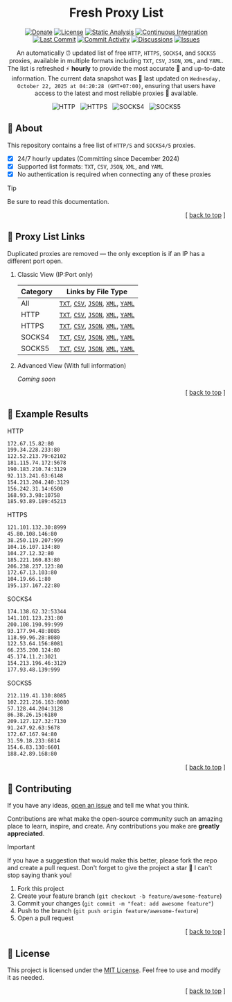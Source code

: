 [donate::shield]: https://img.shields.io/badge/Donate-PayPal-0070BA?logo=paypal
[donate::url]: https://paypal.me/membasuh
[contributors::shield]: https://img.shields.io/github/contributors/fyvri/fresh-proxy-list?style=flat
[contributors::url]: https://github.com/fyvri/fresh-proxy-list/graphs/contributors
[license::shield]: https://img.shields.io/badge/License-MIT-4b9081?style=flat
[license::url]: https://github.com/fyvri/fresh-proxy-list/blob/HEAD/LICENSE.md
[watchers::shield]: https://img.shields.io/github/watchers/fyvri/fresh-proxy-list?style=flat&logo=github&label=Watchers
[watchers::url]: https://github.com/fyvri/fresh-proxy-list/watchers
[stars::shield]: https://img.shields.io/github/stars/fyvri/fresh-proxy-list?style=flat&logo=github&label=Stars
[stars::url]: https://github.com/fyvri/fresh-proxy-list/stargazers
[forks::shield]: https://img.shields.io/github/forks/fyvri/fresh-proxy-list?style=flat&logo=github&label=Forks
[forks::url]: https://github.com/fyvri/fresh-proxy-list/network/members
[continuous-integration::shield]: https://github.com/fyvri/fresh-proxy-list/actions/workflows/continuous-integration.yml/badge.svg
[continuous-integration::url]: https://github.com/fyvri/fresh-proxy-list/actions/workflows/continuous-integration.yml
[static-analysis::shield]: https://github.com/fyvri/fresh-proxy-list/actions/workflows/static-analysis.yml/badge.svg
[static-analysis::url]: https://github.com/fyvri/fresh-proxy-list/actions/workflows/static-analysis.yml
[last-commit::shield]: https://img.shields.io/github/last-commit/fyvri/fresh-proxy-list?style=flat&logo=github&label=last+update
[last-commit::url]: https://github.com/fyvri/fresh-proxy-list/activity?ref=archive&activity_type=branch_creation
[commit-activity::shield]: https://img.shields.io/github/commit-activity/w/fyvri/fresh-proxy-list?style=flat&logo=github
[commit-activity::url]: https://github.com/fyvri/fresh-proxy-list/commits/main
[discussions::shield]: https://img.shields.io/github/discussions/fyvri/fresh-proxy-list?style=flat&logo=github
[discussions::url]: https://github.com/fyvri/fresh-proxy-list/discussions
[issues::shield]: https://img.shields.io/github/issues/fyvri/fresh-proxy-list?style=flat&logo=github
[issues::url]: https://github.com/fyvri/fresh-proxy-list/issues

<div id="readme-top" align="center">

<h1>Fresh Proxy List</h1>

[![Donate][donate::shield]][donate::url]
[![License][license::shield]][license::url]
[![Static Analysis][static-analysis::shield]][static-analysis::url]
[![Continuous Integration][continuous-integration::shield]][continuous-integration::url]
</br>
[![Last Commit][last-commit::shield]][last-commit::url]
[![Commit Activity][commit-activity::shield]][commit-activity::url]
[![Discussions][discussions::shield]][discussions::url]
[![Issues][issues::shield]][issues::url]

An automatically ⏰ updated list of free `HTTP`, `HTTPS`, `SOCKS4`, and `SOCKS5` proxies, available in multiple formats including `TXT`, `CSV`, `JSON`, `XML`, and `YAML`. The list is refreshed ⚡ **hourly** to provide the most accurate 🎯 and up-to-date information. The current data snapshot was 🚀 last updated on `Wednesday, October 22, 2025 at 04:20:28 (GMT+07:00)`, ensuring that users have access to the latest and most reliable proxies 🍃 available.

<picture>
  <img alt="HTTP" src="https://img.shields.io/badge/HTTP-213483-4b9081?style=social&logo=adminer" />
</picture>
&nbsp;
<picture>
  <img alt="HTTPS" src="https://img.shields.io/badge/HTTPS-60843-4b9081?style=social&logo=adminer" />
</picture>
&nbsp;
<picture>
  <img alt="SOCKS4" src="https://img.shields.io/badge/SOCKS4-143875-4b9081?style=social&logo=adminer" />
</picture>
&nbsp;
<picture>
  <img alt="SOCKS5" src="https://img.shields.io/badge/SOCKS5-154684-4b9081?style=social&logo=adminer" />
</picture>

</div>

## 📃 About

This repository contains a free list of `HTTP/S` and `SOCKS4/5` proxies.

- [x] 24/7 hourly updates (Committing since December 2024)
- [x] Supported list formats: `TXT`, `CSV`, `JSON`, `XML`, and `YAML`
- [x] No authentication is required when connecting any of these proxies

> [!TIP]
> Be sure to read this documentation.

<p align="right">[ <a href="#readme-top">back to top</a> ]</p>

## 🔗 Proxy List Links

Duplicated proxies are removed — the only exception is if an IP has a different port open.

1.  Classic View (IP:Port only)

    | Category | Links by File Type                                                                                                                                                                                                                                                                                                                                                                                                                                                                                                               |
    | -------- | -------------------------------------------------------------------------------------------------------------------------------------------------------------------------------------------------------------------------------------------------------------------------------------------------------------------------------------------------------------------------------------------------------------------------------------------------------------------------------------------------------------------------------- |
    | All      | [`TXT`](https://raw.githubusercontent.com/fyvri/fresh-proxy-list/archive/storage/classic/all.txt), [`CSV`](https://raw.githubusercontent.com/fyvri/fresh-proxy-list/archive/storage/classic/all.csv), [`JSON`](https://raw.githubusercontent.com/fyvri/fresh-proxy-list/archive/storage/classic/all.json), [`XML`](https://raw.githubusercontent.com/fyvri/fresh-proxy-list/archive/storage/classic/all.xml), [`YAML`](https://raw.githubusercontent.com/fyvri/fresh-proxy-list/archive/storage/classic/all.yaml)                |
    | HTTP     | [`TXT`](https://raw.githubusercontent.com/fyvri/fresh-proxy-list/archive/storage/classic/http.txt), [`CSV`](https://raw.githubusercontent.com/fyvri/fresh-proxy-list/archive/storage/classic/http.csv), [`JSON`](https://raw.githubusercontent.com/fyvri/fresh-proxy-list/archive/storage/classic/http.json), [`XML`](https://raw.githubusercontent.com/fyvri/fresh-proxy-list/archive/storage/classic/http.xml), [`YAML`](https://raw.githubusercontent.com/fyvri/fresh-proxy-list/archive/storage/classic/http.yaml)           |
    | HTTPS    | [`TXT`](https://raw.githubusercontent.com/fyvri/fresh-proxy-list/archive/storage/classic/https.txt), [`CSV`](https://raw.githubusercontent.com/fyvri/fresh-proxy-list/archive/storage/classic/https.csv), [`JSON`](https://raw.githubusercontent.com/fyvri/fresh-proxy-list/archive/storage/classic/https.json), [`XML`](https://raw.githubusercontent.com/fyvri/fresh-proxy-list/archive/storage/classic/https.xml), [`YAML`](https://raw.githubusercontent.com/fyvri/fresh-proxy-list/archive/storage/classic/https.yaml)      |
    | SOCKS4   | [`TXT`](https://raw.githubusercontent.com/fyvri/fresh-proxy-list/archive/storage/classic/socks4.txt), [`CSV`](https://raw.githubusercontent.com/fyvri/fresh-proxy-list/archive/storage/classic/socks4.csv), [`JSON`](https://raw.githubusercontent.com/fyvri/fresh-proxy-list/archive/storage/classic/socks4.json), [`XML`](https://raw.githubusercontent.com/fyvri/fresh-proxy-list/archive/storage/classic/socks4.xml), [`YAML`](https://raw.githubusercontent.com/fyvri/fresh-proxy-list/archive/storage/classic/socks4.yaml) |
    | SOCKS5   | [`TXT`](https://raw.githubusercontent.com/fyvri/fresh-proxy-list/archive/storage/classic/socks5.txt), [`CSV`](https://raw.githubusercontent.com/fyvri/fresh-proxy-list/archive/storage/classic/socks5.csv), [`JSON`](https://raw.githubusercontent.com/fyvri/fresh-proxy-list/archive/storage/classic/socks5.json), [`XML`](https://raw.githubusercontent.com/fyvri/fresh-proxy-list/archive/storage/classic/socks5.xml), [`YAML`](https://raw.githubusercontent.com/fyvri/fresh-proxy-list/archive/storage/classic/socks5.yaml) |

2.  Advanced View (With full information)

    _Coming soon_

<p align="right">[ <a href="#readme-top">back to top</a> ]</p>

## 🎁 Example Results

HTTP

```txt
172.67.15.82:80
199.34.228.233:80
122.52.213.79:62102
181.115.74.172:5678
190.183.210.74:3129
92.113.241.63:6148
154.213.204.240:3129
156.242.31.14:6500
168.93.3.98:10758
185.93.89.189:45213

```

HTTPS

```txt
121.101.132.30:8999
45.80.108.146:80
38.250.119.207:999
104.16.107.134:80
104.27.12.32:80
185.221.160.83:80
206.238.237.123:80
172.67.13.103:80
104.19.66.1:80
195.137.167.22:80

```

SOCKS4

```txt
174.138.62.32:53344
141.101.123.231:80
200.108.190.99:999
93.177.94.48:8085
118.99.96.28:8080
122.53.64.156:8081
66.235.200.124:80
45.174.11.2:3021
154.213.196.46:3129
177.93.48.139:999

```

SOCKS5

```txt
212.119.41.130:8085
102.221.216.163:8080
57.128.44.204:3128
86.38.26.15:6180
209.127.127.32:7130
91.247.92.63:5678
172.67.167.94:80
31.59.18.233:6814
154.6.83.130:6601
188.42.89.168:80

```

<p align="right">[ <a href="#readme-top">back to top</a> ]</p>

## 👥 Contributing

If you have any ideas, [open an issue](https://github.com/fyvri/fresh-proxy-list/issues/new) and tell me what you think.

Contributions are what make the open-source community such an amazing place to learn, inspire, and create. Any contributions you make are **greatly appreciated**.

> [!IMPORTANT]
> If you have a suggestion that would make this better, please fork the repo and create a pull request. Don't forget to give the project a star 🌟 I can't stop saying thank you!
>
> 1. Fork this project
> 2. Create your feature branch (`git checkout -b feature/awesome-feature`)
> 3. Commit your changes (`git commit -m "feat: add awesome feature"`)
> 4. Push to the branch (`git push origin feature/awesome-feature`)
> 5. Open a pull request

<p align="right">[ <a href="#readme-top">back to top</a> ]</p>

## 📜 License

This project is licensed under the [MIT License](LICENSE). Feel free to use and modify it as needed.

<p align="right">[ <a href="#readme-top">back to top</a> ]</p>
